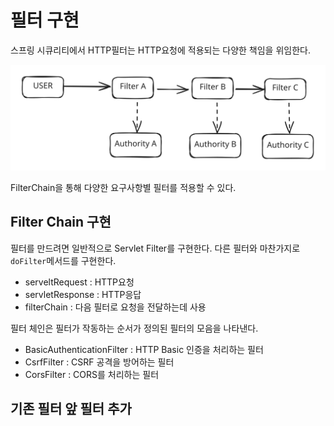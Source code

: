 # 필터 구현

스프링 시큐리티에서 HTTP필터는 HTTP요청에 적용되는 다양한 책임을 위임한다.

<img src="../../../.gitbook/assets/file.excalidraw.svg" alt="" class="gitbook-drawing">

FilterChain을 통해 다양한 요구사항별 필터를 적용할 수 있다.

## Filter Chain 구현
필터를 만드려면 일반적으로 Servlet Filter를 구현한다.
다른 필터와 마찬가지로 `doFilter`메서드를 구현한다.

- serveltRequest : HTTP요청
- servletResponse : HTTP응답
- filterChain : 다음 필터로 요청을 전달하는데 사용

필터 체인은 필터가 작동하는 순서가 정의된 필터의 모음을 나타낸다.

- BasicAuthenticationFilter : HTTP Basic 인증을 처리하는 필터
- CsrfFilter : CSRF 공격을 방어하는 필터
- CorsFilter : CORS를 처리하는 필터

## 기존 필터 앞 필터 추가

